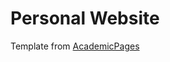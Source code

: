 # Personal Website

Template from [AcademicPages](https://github.com/academicpages/academicpages.github.io)
